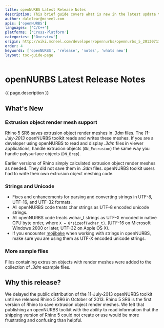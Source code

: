 ```yaml
---
title: openNURBS Latest Release Notes
description: This brief guide covers what is new in the latest update to openNURBS 11-July-2013.
author: dalelear@mcneel.com
apis: ['openNURBS']
languages: ['C/C++']
platforms: ['Cross-Platform']
categories: ['Overview']
origin: http://wiki.mcneel.com/developer/opennurbs/opennurbs_5_20130711_release_notes
order: 4
keywords: ['openNURBS', 'release', 'notes', 'whats new']
layout: toc-guide-page
---
```


# openNURBS Latest Release Notes

{{ page.description }}

## What's New

### Extrusion object render mesh support

Rhino 5 SR6 saves extrusion object render meshes in *.3dm* files.  The *11-July-2013* openNURBS toolkit reads and writes these meshes.  If you are a developer using openNURBS to read and display *.3dm* files in viewer applications, handle extrusion objects (`ON_Extrusion`) the same way you handle polysurface objects (`ON_Brep`).

Earlier versions of Rhino simply calculated extrusion object render meshes as needed.  They did not save them in *.3dm* files.  openNURBS toolkit users had to write their own extrusion object meshing code.

### Strings and Unicode

- Fixes and enhancements for parsing and converting strings in UTF-8, UTF-16, and UTF-32 formats.
- All openNURBS code treats char strings as UTF-8 encoded unicode strings.
- All openNURBS code treats wchar_t strings as UTF-X encoded in native CPU byte order, where `X = 8*sizeof(wchar_t)`. (UTF-16 on Microsoft Windows 2000 or later, UTF-32 on Apple OS X).
- If you encounter [mojibake](https://en.wikipedia.org/wiki/Mojibake) when working with strings in openNURBS, make sure you are using them as UTF-X encoded unicode strings.

### More sample files

Files containing extrusion objects with render meshes were added to the collection of *.3dm* example files.

## Why this release?

We delayed the public distribution of the 11-July-2013 openNURBS toolkit until we released Rhino 5 SR6 in October of 2013.  Rhino 5 SR6 is the first version of Rhino to save extrusion object render meshes.  We felt that publishing an openNURBS toolkit with the ability to read information that the shipping version of Rhino 5 could not create or use would be more frustrating and confusing than helpful.
